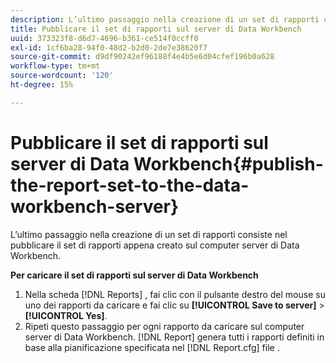 ```yaml
---
description: L’ultimo passaggio nella creazione di un set di rapporti consiste nel pubblicare il set di rapporti appena creato sul computer server di Data Workbench.
title: Pubblicare il set di rapporti sul server di Data Workbench
uuid: 373323f8-d6d7-4696-b361-ce514f0ccff0
exl-id: 1cf6ba28-94f0-48d2-b2d0-2de7e38620f7
source-git-commit: d9df90242ef96188f4e4b5e6d04cfef196b0a628
workflow-type: tm+mt
source-wordcount: '120'
ht-degree: 15%

---
```


# Pubblicare il set di rapporti sul server di Data Workbench{#publish-the-report-set-to-the-data-workbench-server}

L’ultimo passaggio nella creazione di un set di rapporti consiste nel pubblicare il set di rapporti appena creato sul computer server di Data Workbench.

**Per caricare il set di rapporti sul server di Data Workbench**

1. Nella scheda [!DNL Reports] , fai clic con il pulsante destro del mouse su uno dei rapporti da caricare e fai clic su **[!UICONTROL Save to server]** > **[!UICONTROL Yes]**.
1. Ripeti questo passaggio per ogni rapporto da caricare sul computer server di Data Workbench.
   [!DNL Report] genera tutti i rapporti definiti in base alla pianificazione specificata nel  [!DNL Report.cfg] file .
